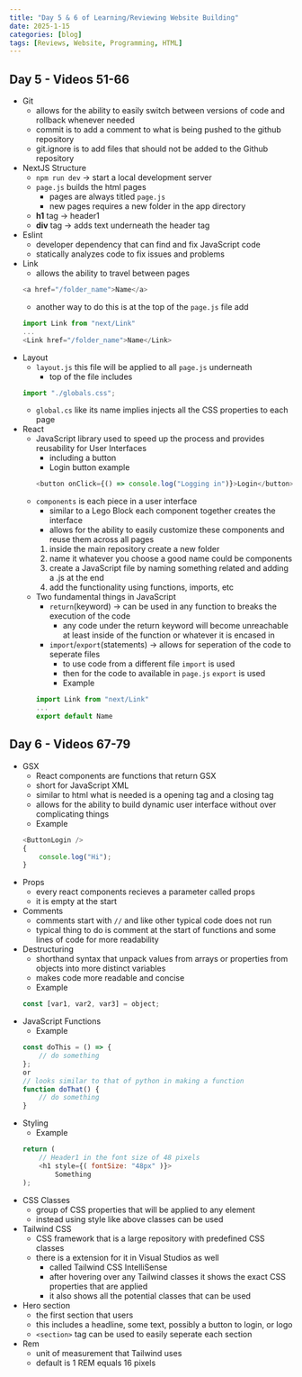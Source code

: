 ```yaml
---
title: "Day 5 & 6 of Learning/Reviewing Website Building"
date: 2025-1-15
categories: [blog]
tags: [Reviews, Website, Programming, HTML]
---
```

## Day 5 - Videos 51-66
- Git
    - allows for the ability to easily switch between versions of code and rollback whenever needed
    - commit is to add a comment to what is being pushed to the github repository
    - git.ignore is to add files that should not be added to the Github repository
- NextJS Structure
    - `npm run dev` -> start a local development server
    - `page.js` builds the html pages
        - pages are always titled `page.js`
        - new pages requires a new folder in the app directory
    - **h1** tag -> header1
    - **div** tag -> adds text underneath the header tag
- Eslint
    - developer dependency that can find and fix JavaScript code
    - statically analyzes code to fix issues and problems
- Link
    - allows the ability to travel between pages
    ```javascript
    <a href="/folder_name">Name</a>
    ```
    - another way to do this is at the top of the `page.js` file add
    ```javascript
    import Link from "next/Link"
    ...
    <Link href="/folder_name">Name</Link>
    ```
- Layout
    - `layout.js` this file will be applied to all `page.js` underneath
        - top of the file includes
    ```javascript
    import "./globals.css";
    ```
    - `global.cs` like its name implies injects all the CSS properties to each page
- React
    - JavaScript library used to speed up the process and provides reusability for User Interfaces
        - including a button
        - Login button example
        ```javascript
        <button onClick={() => console.log("Logging in")}>Login</button>
        ```
    - `components` is each piece in a user interface
        - similar to a Lego Block each component together creates the interface
        - allows for the ability to easily customize these components and reuse them across all pages
        1. inside the main repository create a new folder
        2. name it whatever you choose a good name could be components
        3. create a JavaScript file by naming something related and adding a .js at the end
        4. add the functionality using functions, imports, etc
    - Two fundamental things in JavaScript
        - `return`(keyword) -> can be used in any function to breaks the execution of the code
            - any code under the return keyword will become unreachable at least inside of the function or whatever it is encased in
        - `import`/`export`(statements) -> allows for seperation of the code to seperate files
            - to use code from a different file `import` is used
            - then for the code to available in `page.js` `export` is used
            - Example
        ```javascript
        import Link from "next/Link"
        ...
        export default Name
        ```
## Day 6 - Videos 67-79
- GSX
    - React components are functions that return GSX
    - short for JavaScript XML
    - similar to html what is needed is a opening tag and a closing tag
    - allows for the ability to build dynamic user interface without over complicating things
    - Example
    ```javascript
    <ButtonLogin />
    {
        console.log("Hi");
    }
    ```
- Props
    - every react components recieves a parameter called props
    - it is empty at the start
- Comments
    - comments start with `//` and like other typical code does not run
    - typical thing to do is comment at the start of functions and some lines of code for more readability
- Destructuring
    - shorthand syntax that unpack values from arrays or properties from objects into more distinct variables
    - makes code more readable and concise
    - Example 
    ```javascript
    const [var1, var2, var3] = object;
    ```
- JavaScript Functions
    - Example
    ```javascript
    const doThis = () => {
        // do something
    };
    or
    // looks similar to that of python in making a function
    function doThat() {
        // do something
    }
    ```
- Styling
    - Example
    ```javascript
    return (
        // Header1 in the font size of 48 pixels
        <h1 style={( fontSize: "48px" )}>
            Something
    );
    ```
- CSS Classes
    - group of CSS properties that will be applied to any element
    - instead using style like above classes can be used
- Tailwind CSS
    - CSS framework that is a large repository with predefined CSS classes
    - there is a extension for it in Visual Studios as well
        - called Tailwind CSS IntelliSense
        - after hovering over any Tailwind classes it shows the exact CSS properties that are applied
        - it also shows all the potential classes that can be used
- Hero section
    - the first section that users
    - this includes a headline, some text, possibly a button to login, or logo
    - `<section>` tag can be used to easily seperate each section
- Rem
    - unit of measurement that Tailwind uses
    - default is 1 REM equals 16 pixels